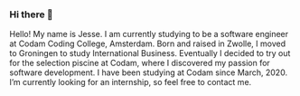 ### Hi there 👋


Hello! My name is Jesse. I am currently studying to be a software engineer at Codam Coding College, Amsterdam. Born and raised in Zwolle, I moved to Groningen to study International Business. Eventually I decided to try out for the selection piscine at Codam, where I discovered
my passion for software development. I have been studying at Codam since March, 2020. I’m currently looking for an internship, so feel free to contact me.

